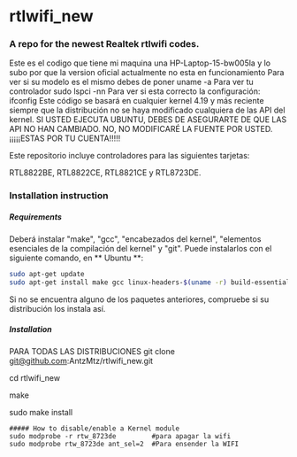 
rtlwifi_new
===========
### A repo for the newest Realtek rtlwifi codes.

Este es el codigo que tiene mi maquina una HP-Laptop-15-bw005la y lo subo por que la version oficial actualmente no esta en funcionamiento
Para ver si su modelo es el mismo debes de poner uname -a
Para ver tu controlador sudo lspci -nn
Para ver si esta correcto la configuración: ifconfig 
Este código se basará en cualquier kernel 4.19 y más reciente siempre que la distribución no se haya modificado
cualquiera de las API del kernel. SI USTED EJECUTA UBUNTU, DEBES DE ASEGURARTE DE QUE LAS API NO HAN CAMBIADO.
NO, NO MODIFICARÉ LA FUENTE POR USTED. ¡¡¡¡¡ESTAS POR TU CUENTA!!!!!

Este repositorio incluye controladores para las siguientes tarjetas:

RTL8822BE, RTL8822CE, RTL8821CE y RTL8723DE.


### Installation instruction
##### Requirements
Deberá instalar "make", "gcc", "encabezados del kernel", "elementos esenciales de la compilación del kernel" y "git".
Puede instalarlos con el siguiente comando, en ** Ubuntu **:
```bash
sudo apt-get update
sudo apt-get install make gcc linux-headers-$(uname -r) build-essentials git
```
Si no se encuentra alguno de los paquetes anteriores, compruebe si su distribución los instala así.
##### Installation
PARA TODAS LAS DISTRIBUCIONES
git clone git@github.com:AntzMtz/rtlwifi_new.git

cd rtlwifi_new

make

sudo make install
```
##### How to disable/enable a Kernel module
sudo modprobe -r rtw_8723de         #para apagar la wifi 
sudo modprobe rtw_8723de ant_sel=2  #Para ensender la WIFI 
```

